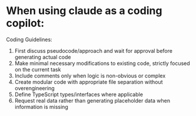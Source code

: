 # When using claude as a coding copilot:

Coding Guidelines:
1. First discuss pseudocode/approach and wait for approval before generating actual code
2. Make minimal necessary modifications to existing code, strictly focused on the current task
3. Include comments only when logic is non-obvious or complex
4. Create modular code with appropriate file separation without overengineering
5. Define TypeScript types/interfaces where applicable
6. Request real data rather than generating placeholder data when information is missing
